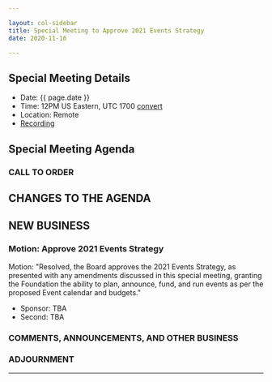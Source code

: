 ```yaml
---

layout: col-sidebar
title: Special Meeting to Approve 2021 Events Strategy
date: 2020-11-16

---
```


## Special Meeting Details

- Date: {{ page.date }}
- Time: 12PM US Eastern, UTC 1700 [convert](https://www.timeanddate.com/worldclock/meetingdetails.html?year=2020&month=8&day=25&hour=17&min=0&sec=0&p1=16&p2=919&p3=78&p4=136&p5=137&p6=176&p7=179)
- Location: Remote
- [Recording](https://youtu.be/KuUzY5M_Lbw)

## Special Meeting Agenda

### CALL TO ORDER

<!--
Board Members
- Gary Robinson, Grant Ongers, Martin Knobloch, Owen Pendlebury, Richard Greenberg, Sherif Mansour, Vandana Verma Sehgal

Guests
Andrew van der Stock, Tom Pappas, Dawn Aitken, Emily Berman, Harold Blankenship, Lisa Jones, Kelly Santalucia, Alonna Stock, Joubin Jabbari (2021 Board elect), Bil Corry (2021 Board elect)
-->

## CHANGES TO THE AGENDA

## NEW BUSINESS

### Motion: Approve 2021 Events Strategy

Motion: "Resolved, the Board approves the 2021 Events Strategy, as presented with any amendments discussed in this special meeting, granting the Foundation the ability to plan, announce, fund, and run events as per the proposed Event calendar and budgets."

- Sponsor: TBA
- Second: TBA

### COMMENTS, ANNOUNCEMENTS, AND OTHER BUSINESS

### ADJOURNMENT

***
